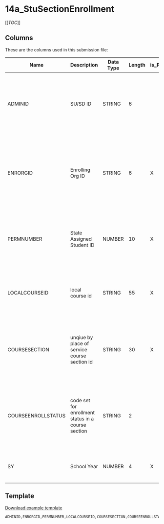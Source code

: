
# 14a_StuSectionEnrollment

[[_TOC_]]

## Columns

These are the columns used in this submission file:

| Name               | Description                                        | Data Type | Length | is_PK | Codeset                                       | Definition                                                                                                        |
|--------------------|----------------------------------------------------|-----------|--------|-------|-----------------------------------------------|-------------------------------------------------------------------------------------------------------------------|
| ADMINID            | SU/SD ID                                           | STRING    | 6      |       | [Issued by AOE](/Codesets/ADMINID)            | The VT AOE assigned unique identifier for the Supervisory Union/District that is submitting data.                 |
| ENRORGID           | Enrolling Org ID                                   | STRING    | 6      | X     | [Issued by AOE](/Codesets/ENRORGID)           | The VT AOE assigned unique identifier for an organization providing direct instructional or educational services. |
| PERMNUMBER         | State Assigned Student ID                          | NUMBER    | 10     | X     |                                               | The VT AOE assigned unique student identifier.  This number is distinct for each student over time.               |
| LOCALCOURSEID      | local course id                                    | STRING    | 55     | X     |                                               | A unique identifier assigned by the school to each of their offered courses in a school year.                     |
| COURSESECTION      | unqiue by place of service course section id       | STRING    | 30     | X     |                                               | A unique identifier assigned by the school to each of their offered course sections in a given school year.       |
| COURSEENROLLSTATUS | code set for enrollment status in a course section | STRING    | 2      |       | [Issued by AOE](/Codesets/COURSEENROLLSTATUS) | A codeset value indicating a student enrollment status in each course section in which they were enrolled.        |
| SY                 | School Year                                        | NUMBER    | 4      | X     |                                               | The school year for which data is being submitted.                                                                |

## Template

[Download example template](/.attachments/submission-templates/14a_StuSectionEnrollment.csv)

```
ADMINID,ENRORGID,PERMNUMBER,LOCALCOURSEID,COURSESECTION,COURSEENROLLSTATUS,SY
```
        